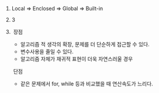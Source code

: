 1.  Local => Enclosed => Global => Built-in



2.  3





3. ​	장점

   - 알고리즘 적 생각의 확장, 문제를 더 단순하게 접근할 수 있다.
   - 변수사용을 줄일 수 있다.
   - 알고리즘 자체가 재귀적 표현이 더욱 자연스러울 경우

   ​     단점

   - 같은 문제에서 for, while 등과 비교했을 때 연산속도가 느리다.

     